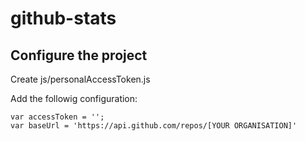 # github-stats

## Configure the project
Create js/personalAccessToken.js 

Add the followig configuration: 
```
var accessToken = '';
var baseUrl = 'https://api.github.com/repos/[YOUR ORGANISATION]'
```
